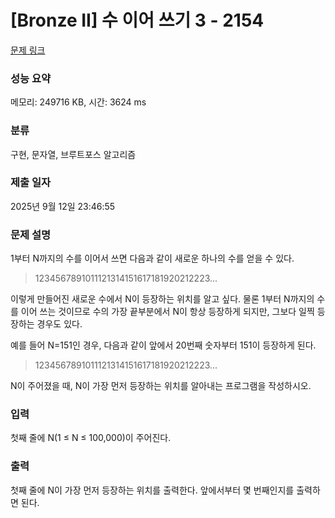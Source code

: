 # [Bronze II] 수 이어 쓰기 3 - 2154 

[문제 링크](https://www.acmicpc.net/problem/2154) 

### 성능 요약

메모리: 249716 KB, 시간: 3624 ms

### 분류

구현, 문자열, 브루트포스 알고리즘

### 제출 일자

2025년 9월 12일 23:46:55

### 문제 설명

<p>1부터 N까지의 수를 이어서 쓰면 다음과 같이 새로운 하나의 수를 얻을 수 있다.</p>

<blockquote>
<p>1234567891011121314151617181920212223...</p>
</blockquote>

<p>이렇게 만들어진 새로운 수에서 N이 등장하는 위치를 알고 싶다. 물론 1부터 N까지의 수를 이어 쓰는 것이므로 수의 가장 끝부분에서 N이 항상 등장하게 되지만, 그보다 일찍 등장하는 경우도 있다.</p>

<p>예를 들어 N=151인 경우, 다음과 같이 앞에서 20번째 숫자부터 151이 등장하게 된다.</p>

<blockquote>
<p>1234567891011121314151617181920212223...</p>
</blockquote>

<p>N이 주어졌을 때, N이 가장 먼저 등장하는 위치를 알아내는 프로그램을 작성하시오.</p>

### 입력 

 <p>첫째 줄에 N(1 ≤ N ≤ 100,000)이 주어진다.</p>

### 출력 

 <p>첫째 줄에 N이 가장 먼저 등장하는 위치를 출력한다. 앞에서부터 몇 번째인지를 출력하면 된다.</p>

